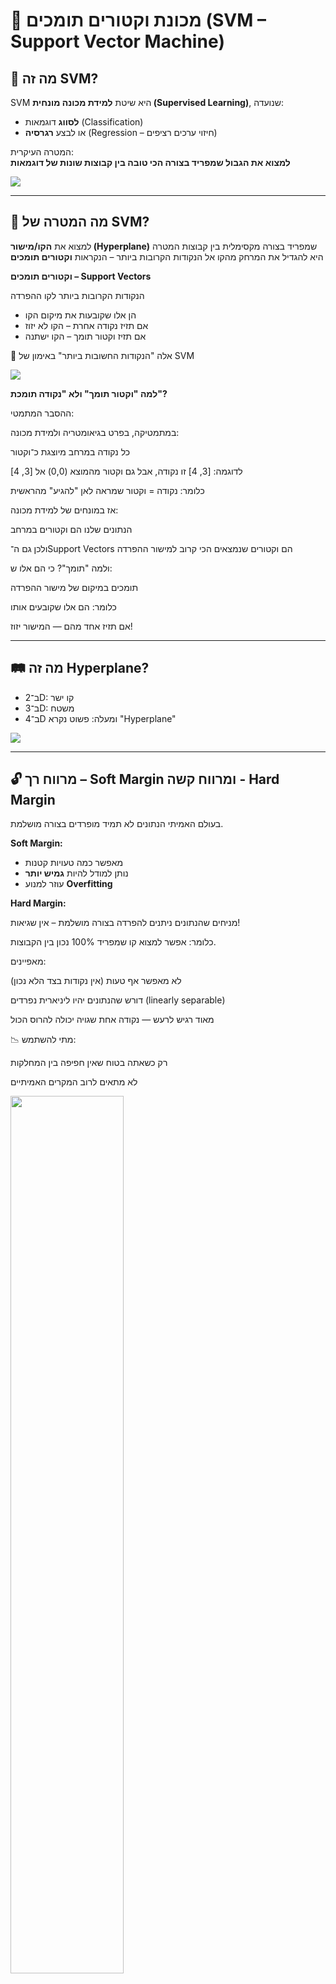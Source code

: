 # 🤖 מכונת וקטורים תומכים (SVM – Support Vector Machine)

## 🧠 מה זה SVM?

SVM היא שיטת **למידת מכונה מונחית (Supervised Learning)**, שנועדה:
- **לסווג** דוגמאות (Classification)
- או לבצע **רגרסיה** (Regression – חיזוי ערכים רציפים)

המטרה העיקרית:  
**למצוא את הגבול שמפריד בצורה הכי טובה בין קבוצות שונות של דוגמאות**

<img src="svm1.png" />

---

## 🎯 מה המטרה של SVM?

למצוא את **הקו/מישור (Hyperplane)** שמפריד בצורה מקסימלית בין קבוצות 
המטרה היא להגדיל את המרחק מהקו אל הנקודות הקרובות ביותר – הנקראות **וקטורים תומכים**

**וקטורים תומכים – Support Vectors**

הנקודות הקרובות ביותר לקו ההפרדה

- הן אלו שקובעות את מיקום הקו
- אם תזיז נקודה אחרת – הקו לא יזוז
- אם תזיז וקטור תומך – הקו ישתנה

📌 אלה "הנקודות החשובות ביותר" באימון של SVM

<img src="svm2.png" />

**למה "וקטור תומך" ולא "נקודה תומכת"?**

ההסבר המתמטי:

במתמטיקה, בפרט בגיאומטריה ולמידת מכונה:

כל נקודה במרחב מיוצגת כ־וקטור

לדוגמה: [3, 4] זו נקודה, אבל גם וקטור מהמוצא (0,0) אל [3, 4]

כלומר: נקודה = וקטור שמראה לאן "להגיע" מהראשית

אז במונחים של למידת מכונה:

הנתונים שלנו הם וקטורים במרחב

ולכן גם ה־Support Vectors הם וקטורים שנמצאים הכי קרוב למישור ההפרדה

ולמה "תומך"?
כי הם אלו ש:

תומכים במיקום של מישור ההפרדה

כלומר: הם אלו שקובעים אותו

אם תזיז אחד מהם — המישור יזוז!


---

## 🛤️ מה זה Hyperplane?

- ב־2D: קו ישר
- ב־3D: משטח
- ב־4D ומעלה: פשוט נקרא "Hyperplane"

<img src="svm3.png" />

---

## 🔓 מרווח רך – Soft Margin ומרווח קשה - Hard Margin

בעולם האמיתי הנתונים לא תמיד מופרדים בצורה מושלמת.

**Soft Margin:**
- מאפשר כמה טעויות קטנות
- נותן למודל להיות **גמיש יותר**
- עוזר למנוע **Overfitting**

**Hard Margin:**

מניחים שהנתונים ניתנים להפרדה בצורה מושלמת – אין שגיאות!

כלומר: אפשר למצוא קו שמפריד 100% נכון בין הקבוצות.

מאפיינים:

לא מאפשר אף טעות (אין נקודות בצד הלא נכון)

דורש שהנתונים יהיו ליניארית נפרדים (linearly separable)

מאוד רגיש לרעש — נקודה אחת שגויה יכולה להרוס הכול

📉 מתי להשתמש:

רק כשאתה בטוח שאין חפיפה בין המחלקות

לא מתאים לרוב המקרים האמיתיים

<img src="svm4.png" style="width: 60%"/>

---

## ⚙️ פרמטר C

פרמטר חשוב מאוד ב־SVM שמחליט **כמה נאפשר טעויות**:

| ערך C | מה זה עושה? |
|-------|---------------|
| גבוה  | פחות סלחני לטעויות (מודל קשיח, פחות גמיש) |
| נמוך  | סלחני יותר – מאפשר שגיאות קטנות (מודל כללי יותר) |

<img src="svm5.png" style="width: 80%"/>

---

## 🌌 גרעין – Kernel

כאשר הנתונים **לא ניתנים להפרדה בקו ישר**, נשתמש בקרנלים כדי להפוך את המרחב:

- נבצע **מיפוי ל־מרחב חדש** (לרוב גבוה יותר)
- במרחב החדש – כן ניתן להפריד ביניהם בקו ישר!

<img src="svm6.png" style="width: 80%"/>

---

## 🎩 Kernel Trick

"טריק מתמטי" שמאפשר:
- לחשב את **המכפלה הפנימית במרחב החדש**
- בלי באמת לחשב את המיקום החדש של כל נקודה!

זה חוסך **הרבה מאוד זמן וזיכרון**.

![Kernel Trick Visualization](https://miro.medium.com/max/1400/1*ssR5NtQmwTbqg5A0e0FSxw.png)

---

## 📌 סוגי Kernels נפוצים:

- **Linear** – מתאים כשאפשר להפריד בקו ישר
- **Polynomial** – מתאים כשיש קשרים מורכבים
- **RBF (Gaussian)** – ברירת מחדל, מתאים להרבה בעיות
- **Sigmoid** – כמו נוירונים ברשת עצבית

![Different Kernel Types](https://scikit-learn.org/stable/_images/sphx_glr_plot_svm_kernels_001.png)

---

## 🧪 דוגמה קצרה בקוד (Python)

```python
from sklearn import datasets
from sklearn.svm import SVC
import matplotlib.pyplot as plt
import numpy as np
from mlxtend.plotting import plot_decision_regions

# יצירת סט נתונים פשוט
X, y = datasets.make_classification(n_samples=100, n_features=2, 
                                    n_classes=2, n_informative=2, 
                                    n_redundant=0, random_state=42)

# יצירת מודל SVM עם Kernel לינארי
model = SVC(kernel='linear', C=1)
model.fit(X, y)

# הדמיה של תוצאות המודל
plt.figure(figsize=(10, 6))
plot_decision_regions(X, y, clf=model, legend=2)

# סימון הוקטורים התומכים
plt.scatter(model.support_vectors_[:, 0], model.support_vectors_[:, 1],
            s=100, facecolors='none', edgecolors='k', alpha=0.5)

plt.title('SVM עם גרעין לינארי')
plt.xlabel('מאפיין 1')
plt.ylabel('מאפיין 2')
plt.show()
```

## 📊 דוגמאות ויזואליות

### השפעת פרמטר C

![C Parameter Effect](https://scikit-learn.org/stable/_images/sphx_glr_plot_svm_scale_c_001.png)

### השוואה בין סוגי קרנלים שונים על אותו סט נתונים:

![Kernel Comparison](https://scikit-learn.org/stable/_images/sphx_glr_plot_iris_svc_001.png)

---

## 🔍 דוגמא - בעיית XOR

בעיית XOR היא דוגמא קלאסית לנתונים שלא ניתנים להפרדה בקו ישר:

![XOR Problem](https://miro.medium.com/max/1400/1*_7OPgojau8hkiPUiHoGK_w.png)

### עם קרנל RBF ניתן לפתור את בעיית XOR:

```python
from sklearn.svm import SVC
import matplotlib.pyplot as plt
import numpy as np

# סט נתונים של XOR
X = np.array([[0, 0], [0, 1], [1, 0], [1, 1]])
y = np.array([0, 1, 1, 0])

# יצירת מודל עם קרנל RBF
model = SVC(kernel='rbf')
model.fit(X, y)

# הדמיה
h = 0.01
x_min, x_max = -0.5, 1.5
y_min, y_max = -0.5, 1.5
xx, yy = np.meshgrid(np.arange(x_min, x_max, h),
                     np.arange(y_min, y_max, h))

Z = model.predict(np.c_[xx.ravel(), yy.ravel()])
Z = Z.reshape(xx.shape)

plt.contourf(xx, yy, Z, cmap=plt.cm.Paired, alpha=0.8)
plt.scatter(X[:, 0], X[:, 1], c=y, cmap=plt.cm.Paired)
plt.title('פתרון בעיית XOR באמצעות SVM עם קרנל RBF')
plt.show()
```

![XOR Solution with RBF Kernel](https://miro.medium.com/max/1400/1*6HwPal0z7VZ9HRJzoVb5XA.png)

---

## 📈 שימושים נפוצים של SVM

- **זיהוי טקסט וכתב יד**
- **סיווג תמונות**
- **זיהוי פנים**
- **חיזוי במדעי הרפואה**
- **ניתוח רגשות בטקסט**

![SVM Applications](https://miro.medium.com/max/1400/1*0XjuZBNyTA0XKT7q0YYLXg.png)
